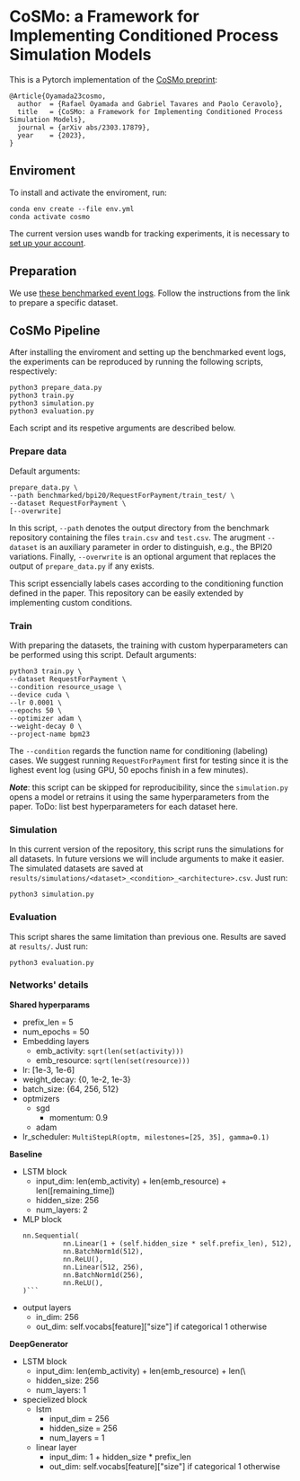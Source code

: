 # CoSMo: a Framework for Implementing Conditioned Process Simulation Models

This is a Pytorch implementation of the [CoSMo preprint](https://arxiv.org/abs/2303.17879):

```
@Article{Oyamada23cosmo,
  author  = {Rafael Oyamada and Gabriel Tavares and Paolo Ceravolo},
  title   = {CoSMo: a Framework for Implementing Conditioned Process Simulation Models},
  journal = {arXiv abs/2303.17879},
  year    = {2023},
}
```

## Enviroment

To install and activate the enviroment, run:

```
conda env create --file env.yml
conda activate cosmo
```

The current version uses wandb for tracking experiments, it is necessary to [set up your account](https://docs.wandb.ai/guides/app/settings-page/user-settings).


## Preparation

We use [these benchmarked event logs](https://github.com/hansweytjens/predictive-process-monitoring-benchmarks/). Follow the instructions from the link to prepare a specific dataset.

## CoSMo Pipeline

After installing the enviroment and setting up the benchmarked event logs, the experiments can be reproduced by running the following scripts, respectively:

```
python3 prepare_data.py
python3 train.py
python3 simulation.py
python3 evaluation.py
```

Each script and its respetive arguments are described below.

### Prepare data

Default arguments: 

```
prepare_data.py \
--path benchmarked/bpi20/RequestForPayment/train_test/ \
--dataset RequestForPayment \
[--overwrite]
``` 

In this script, `--path` denotes the output directory from the benchmark repository containing the files `train.csv` and `test.csv`. The arugment `--dataset` is an auxiliary parameter in order to distinguish, e.g., the BPI20 variations. Finally, `--overwrite` is an optional argument that replaces the output of `prepare_data.py` if any exists.

This script essencially labels cases according to the conditioning function defined in the paper. This repository can be easily extended by implementing custom conditions.

### Train

With preparing the datasets, the training with custom hyperparameters can be performed using this script. Default arguments:

```
python3 train.py \
--dataset RequestForPayment \
--condition resource_usage \
--device cuda \
--lr 0.0001 \
--epochs 50 \
--optimizer adam \
--weight-decay 0 \
--project-name bpm23
```

The `--condition` regards the function name for conditioning (labeling) cases. We suggest running `RequestForPayment` first for testing since it is the lighest event log (using GPU, 50 epochs finish in a few minutes).

***Note***: this script can be skipped for reproducibility, since the `simulation.py` opens a model or retrains it using the same hyperparameters from the paper. ToDo: list best hyperparameters for each dataset here.

### Simulation

In this current version of the repository, this script runs the simulations for all datasets. In future versions we will include arguments to make it easier. The simulated datasets are saved at `results/simulations/<dataset>_<condition>_<architecture>.csv`. Just run:

```
python3 simulation.py
```

### Evaluation

This script shares the same limitation than previous one. Results are saved at `results/`. Just run:

```
python3 evaluation.py
```

### Networks' details

**Shared hyperparams**
- prefix_len = 5
- num_epochs = 50
- Embedding layers
  - emb_activity: `sqrt(len(set(activity)))`
  - emb_resource: `sqrt(len(set(resource)))`
- lr: [1e-3, 1e-6]
- weight_decay: {0, 1e-2, 1e-3}
- batch_size: {64, 256, 512}
- optmizers
  - sgd
    - momentum: 0.9
  - adam
- lr_scheduler: `MultiStepLR(optm, milestones=[25, 35], gamma=0.1)`

**Baseline**


- LSTM block
  - input_dim: len(emb_activity) + len(emb_resource) + len(\[remaining_time\])
  - hidden_size: 256
  - num_layers: 2
- MLP block
  ```
  nn.Sequential(
            nn.Linear(1 + (self.hidden_size * self.prefix_len), 512),
            nn.BatchNorm1d(512),
            nn.ReLU(),
            nn.Linear(512, 256),
            nn.BatchNorm1d(256),
            nn.ReLU(),
  )``` 
- output layers
  - in_dim: 256
  - out_dim: self.vocabs[feature]["size"] if categorical 1 otherwise
  
**DeepGenerator**
- LSTM block
  - input_dim: len(emb_activity) + len(emb_resource) + len(\
  - hidden_size: 256
  - num_layers: 1
- specielized block
  - lstm 
    - input_dim = 256
    - hidden_size = 256
    - num_layers = 1
  - linear layer
    - input_dim: 1 + hidden_size * prefix_len
    - out_dim: self.vocabs[feature]["size"] if categorical 1 otherwise

